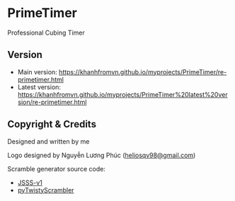 # PrimeTimer
Professional Cubing Timer

## Version

* Main version: https://khanhfromvn.github.io/myprojects/PrimeTimer/re-primetimer.html
* Latest version: https://khanhfromvn.github.io/myprojects/PrimeTimer%20latest%20version/re-primetimer.html
	
## Copyright & Credits

Designed and written by me

Logo designed by Nguyễn Lương Phúc (heliosqv98@gmail.com)

Scramble generator source code:
* [JSSS-v1](https://github.com/cubing/jsss/tree/jsss-v1)
* [pyTwistyScrambler](https://github.com/euphwes/pyTwistyScrambler)
